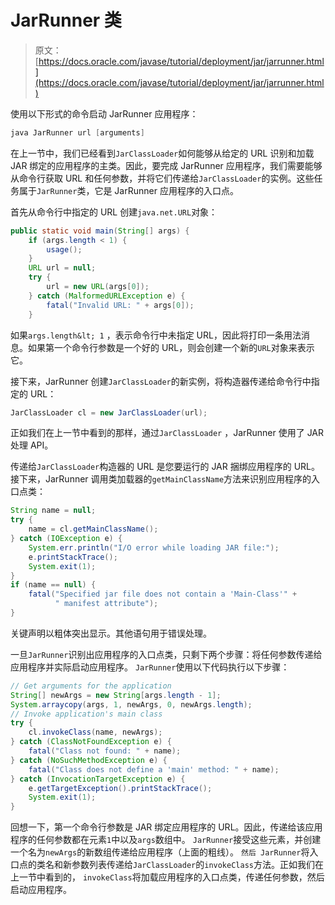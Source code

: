 # JarRunner 类

> 原文： [https://docs.oracle.com/javase/tutorial/deployment/jar/jarrunner.html](https://docs.oracle.com/javase/tutorial/deployment/jar/jarrunner.html)

使用以下形式的命令启动 JarRunner 应用程序：

```java
java JarRunner url [arguments]

```

在上一节中，我们已经看到`JarClassLoader`如何能够从给定的 URL 识别和加载 JAR 绑定的应用程序的主类。因此，要完成 JarRunner 应用程序，我们需要能够从命令行获取 URL 和任何参数，并将它们传递给`JarClassLoader`的实例。这些任务属于`JarRunner`类，它是 JarRunner 应用程序的入口点。

首先从命令行中指定的 URL 创建`java.net.URL`对象：

```java
public static void main(String[] args) {
    if (args.length < 1) {
        usage();
    }
    URL url = null;
    try {
        url = new URL(args[0]);
    } catch (MalformedURLException e) {
        fatal("Invalid URL: " + args[0]);
    }

```

如果`args.length&lt; 1` ，表示命令行中未指定 URL，因此将打印一条用法消息。如果第一个命令行参数是一个好的 URL，则会创建一个新的`URL`对象来表示它。

接下来，JarRunner 创建`JarClassLoader`的新实例，将构造器传递给命令行中指定的 URL：

```java
JarClassLoader cl = new JarClassLoader(url);

```

正如我们在上一节中看到的那样，通过`JarClassLoader` ，JarRunner 使用了 JAR 处理 API。

传递给`JarClassLoader`构造器的 URL 是您要运行的 JAR 捆绑应用程序的 URL。接下来，JarRunner 调用类加载器的`getMainClassName`方法来识别应用程序的入口点类：

```java
String name = null;
try {
    name = cl.getMainClassName();
} catch (IOException e) {
    System.err.println("I/O error while loading JAR file:");
    e.printStackTrace();
    System.exit(1);
}
if (name == null) {
    fatal("Specified jar file does not contain a 'Main-Class'" +
          " manifest attribute");
}

```

关键声明以粗体突出显示。其他语句用于错误处理。

一旦`JarRunner`识别出应用程序的入口点类，只剩下两个步骤：将任何参数传递给应用程序并实际启动应用程序。 `JarRunner`使用以下代码执行以下步骤：

```java
// Get arguments for the application
String[] newArgs = new String[args.length - 1];
System.arraycopy(args, 1, newArgs, 0, newArgs.length);
// Invoke application's main class
try {
    cl.invokeClass(name, newArgs);
} catch (ClassNotFoundException e) {
    fatal("Class not found: " + name);
} catch (NoSuchMethodException e) {
    fatal("Class does not define a 'main' method: " + name);
} catch (InvocationTargetException e) {
    e.getTargetException().printStackTrace();
    System.exit(1);
}

```

回想一下，第一个命令行参数是 JAR 绑定应用程序的 URL。因此，传递给该应用程序的任何参数都在元素`1`中以及`args`数组中。 `JarRunner`接受这些元素，并创建一个名为`newArgs`的新数组传递给应用程序（上面的粗线）。 `然后 JarRunner`将入口点的类名和新参数列表传递给`JarClassLoader`的`invokeClass`方法。正如我们在上一节中看到的， `invokeClass`将加载应用程序的入口点类，传递任何参数，然后启动应用程序。